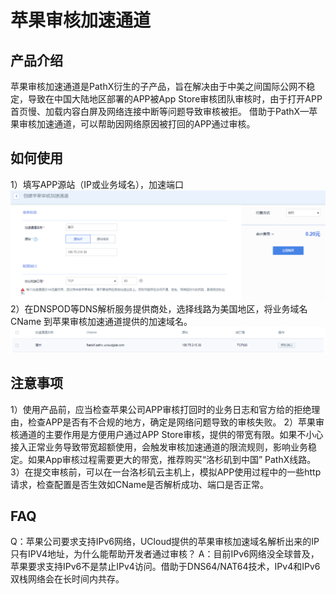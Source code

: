 # 苹果审核加速通道



## 产品介绍

苹果审核加速通道是PathX衍生的子产品，旨在解决由于中美之间国际公网不稳定，导致在中国大陆地区部署的APP被App Store审核团队审核时，由于打开APP首页慢、加载内容白屏及网络连接中断等问题导致审核被拒。
借助于PathX—苹果审核加速通道，可以帮助因网络原因被打回的APP通过审核。

## 如何使用

1）填写APP源站（IP或业务域名），加速端口 ![](/images/apple-20180717.png)
2）在DNSPOD等DNS解析服务提供商处，选择线路为美国地区，将业务域名 CName 到苹果审核加速通道提供的加速域名。
![](/images/apple-20180717_2.png)

## 注意事项

1）使用产品前，应当检查苹果公司APP审核打回时的业务日志和官方给的拒绝理由，检查APP是否有不合规的地方，确定是网络问题导致的审核失败。
2）苹果审核通道的主要作用是方便用户通过APP Store审核，提供的带宽有限。如果不小心接入正常业务导致带宽超额使用，会触发审核加速通道的限流规则，影响业务稳定。如果App审核过程需要更大的带宽，推荐购买“洛杉矶到中国” PathX线路。  
3）在提交审核前，可以在一台洛杉矶云主机上，模拟APP使用过程中的一些http请求，检查配置是否生效如CName是否解析成功、端口是否正常。

## FAQ
Q：苹果公司要求支持IPv6网络，UCloud提供的苹果审核加速域名解析出来的IP只有IPV4地址，为什么能帮助开发者通过审核？
A：目前IPv6网络没全球普及，苹果要求支持IPv6不是禁止IPv4访问。借助于DNS64/NAT64技术，IPv4和IPv6双栈网络会在长时间内共存。
